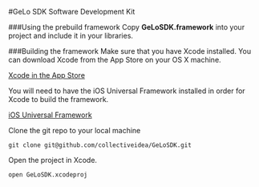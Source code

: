 #GeLo SDK
Software Development Kit

###Using the prebuild framework
Copy **GeLoSDK.framework** into your project and include it in your libraries.


###Building the framework
Make sure that you have Xcode installed.  You can download Xcode from the App Store on your OS X machine.
	
[Xcode in the App Store](https://itunes.apple.com/us/app/xcode/id497799835?mt=12)

You will need to have the iOS Universal Framework installed in order for Xcode to build the framework.
		
[iOS Universal Framework](https://github.com/kstenerud/iOS-Universal-Framework)

Clone the git repo to your local machine
		
	git clone git@github.com/collectiveidea/GeLoSDK.git
		
Open the project in Xcode.

	open GeLoSDK.xcodeproj
	